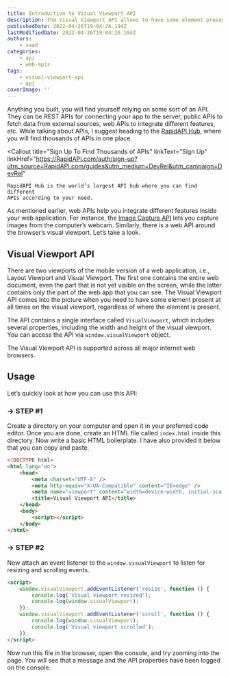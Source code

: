```yaml
---
title: Introduction to Visual Viewport API
description: The Visual Viewport API allows to have some element present at all times on the visual viewport, regardless of where the element is present. In this piece, let's take a look at it.
publishedDate: 2022-04-26T19:04:26.194Z
lastModifiedDate: 2022-04-26T19:04:26.194Z
authors:
    - saad
categories:
    - api
    - web-apis
tags:
    - visual-viewport-api
    - api
coverImage: ''
---
```


<Lead>

Anything you built, you will find yourself relying on some sort of an API. They can be REST APIs for connecting your app to the server, public APIs to fetch data from external sources, web APIs to integrate different features, etc. While talking about APIs, I suggest heading to the [RapidAPI Hub](https://RapidAPI.com/hub?utm_source=RapidAPI.com/guides&utm_medium=DevRel&utm_campaign=DevRel), where you will find thousands of APIs in one place.

</Lead>

<Callout
	title="Sign Up To Find Thousands of APIs"
	linkText="Sign Up"
	linkHref="https://RapidAPI.com/auth/sign-up?utm_source=RapidAPI.com/guides&utm_medium=DevRel&utm_campaign=DevRel"
>
	RapidAPI Hub is the world’s largest API hub where you can find different
	APIs according to your need.
</Callout>

As mentioned earlier, web APIs help you integrate different features inside your web application. For instance, the [Image Capture API](https://RapidAPI.com/guides/image-capture-api?utm_source=RapidAPI.com/guides&utm_medium=DevRel&utm_campaign=DevRel) lets you capture images from the computer’s webcam. Similarly, there is a web API around the browser’s visual viewport. Let’s take a look.

## Visual Viewport API

There are two viewports of the mobile version of a web application, i.e., Layout Viewport and Visual Viewport. The first one contains the entire web document, even the part that is not yet visible on the screen, while the latter contains only the part of the web app that you can see. The Visual Viewport API comes into the picture when you need to have some element present at all times on the visual viewport, regardless of where the element is present.

The API contains a single interface called `VisualViewport`, which includes several properties, including the width and height of the visual viewport. You can access the API via `window.visualViewport` object.

The Visual Viewport API is supported across all major internet web browsers.

## Usage

Let’s quickly look at how you can use this API:

### → STEP #1

Create a directory on your computer and open it in your preferred code editor. Once you are done, create an HTML file called `index.html` inside this directory. Now write a basic HTML boilerplate. I have also provided it below that you can copy and paste.

```html
<!DOCTYPE html>
<html lang="en">
	<head>
		<meta charset="UTF-8" />
		<meta http-equiv="X-UA-Compatible" content="IE=edge" />
		<meta name="viewport" content="width=device-width, initial-scale=1.0" />
		<title>Visual Viewport API</title>
	</head>
	<body>
		<script></script>
	</body>
</html>
```

### → STEP #2

Now attach an event listener to the `window.visualViewport` to listen for resizing and scrolling events.

```html
<script>
	window.visualViewport.addEventListener('resize', function () {
		console.log('Visual viewport resized');
		console.log(window.visualViewport);
	});
	window.visualViewport.addEventListener('scroll', function () {
		console.log(window.visualViewport);
		console.log('Visual viewport scrolled');
	});
</script>
```

Now run this file in the browser, open the console, and try zooming into the page. You will see that a message and the API properties have been logged on the console.
